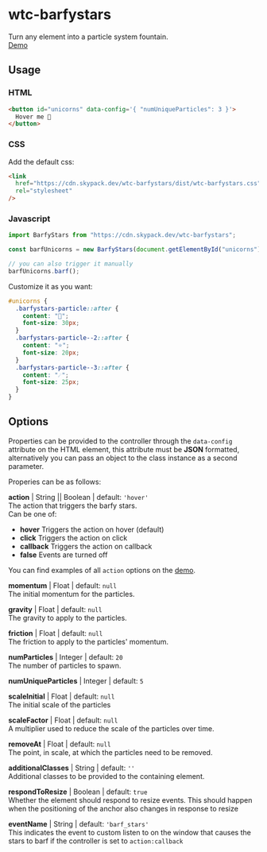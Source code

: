 # wtc-barfystars

Turn any element into a particle system fountain.  
[Demo](https://codepen.io/team/wtc/pen/YzpmzRz)

## Usage

### HTML

```html
<button id="unicorns" data-config='{ "numUniqueParticles": 3 }'>
  Hover me 🦄
</button>
```

### CSS

Add the default css:

```html
<link
  href="https://cdn.skypack.dev/wtc-barfystars/dist/wtc-barfystars.css"
  rel="stylesheet"
/>
```

### Javascript

```js
import BarfyStars from "https://cdn.skypack.dev/wtc-barfystars";

const barfUnicorns = new BarfyStars(document.getElementById("unicorns"));

// you can also trigger it manually
barfUnicorns.barf();
```

Customize it as you want:

```scss
#unicorns {
  .barfystars-particle::after {
    content: "🦄";
    font-size: 30px;
  }
  .barfystars-particle--2::after {
    content: "⭐️";
    font-size: 20px;
  }
  .barfystars-particle--3::after {
    content: "☄️";
    font-size: 25px;
  }
}
```

## Options

Properties can be provided to the controller through the `data-config` attribute on the HTML element, this attribute must be **JSON** formatted, alternatively you can pass an object to the class instance as a second parameter.

Properies can be as follows:

**action** | String || Boolean | default: `'hover'`  
The action that triggers the barfy stars.  
Can be one of:

- **hover** Triggers the action on hover (default)
- **click** Triggers the action on click
- **callback** Triggers the action on callback
- **false** Events are turned off

You can find examples of all `action` options on the [demo](https://codepen.io/team/wtc/pen/YzpmzRz).

**momentum** | Float | default: `null`  
The initial momentum for the particles.

**gravity** | Float | default: `null`  
The gravity to apply to the particles.

**friction** | Float | default: `null`  
The friction to apply to the particles' momentum.

**numParticles** | Integer | default: `20`  
The number of particles to spawn.

**numUniqueParticles** | Integer | default: `5`

**scaleInitial** | Float | default: `null`  
The initial scale of the particles

**scaleFactor** | Float | default: `null`  
A multiplier used to reduce the scale of the particles over time.

**removeAt** | Float | default: `null`  
The point, in scale, at which the particles need to be removed.

**additionalClasses** | String | default: `''`  
Additional classes to be provided to the containing element.

**respondToResize** | Boolean | default: `true`  
Whether the element should respond to resize events. This should happen when the positioning of the anchor also changes in response to resize

**eventName** | String | default: `'barf_stars'`  
This indicates the event to custom listen to on the window that causes the stars to barf if the controller is set to `action:callback`
